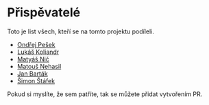 # Přispěvatelé

Toto je list všech, kteří se na tomto projektu podíleli.

- [Ondřej Pešek](https://github.com/iTzBoboCz)
- [Lukáš Koliandr](https://github.com/Lukide0)
- [Matyáš Nič](https://github.com/MaN8fy)
- [Matouš Nehasil](https://github.com/maaatlaaa)
- [Jan Barták](https://github.com/GrimGames)
- [Šimon Štáfek](https://github.com/sajmon134)

Pokud si myslíte, že sem patříte, tak se můžete přidat vytvořením PR.
